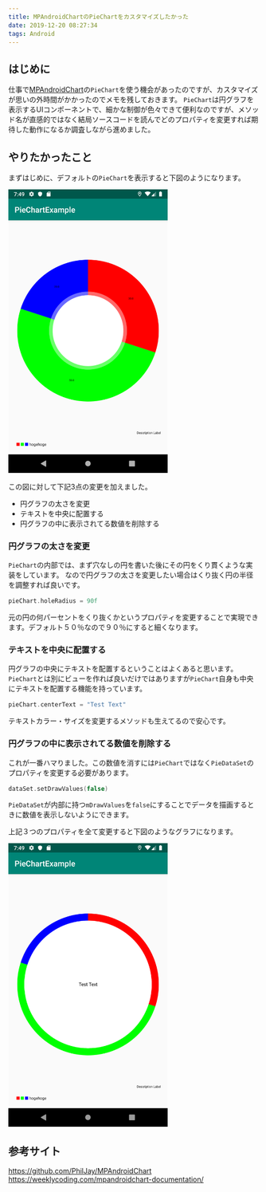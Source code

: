 ```yaml
---
title: MPAndroidChartのPieChartをカスタマイズしたかった
date: 2019-12-20 08:27:34
tags: Android
---
```


## はじめに
仕事で[MPAndroidChart](https://github.com/PhilJay/MPAndroidChart)の`PieChart`を使う機会があったのですが、カスタマイズが思いの外時間がかかったのでメモを残しておきます。
`PieChart`は円グラフを表示するUIコンポーネントで、細かな制御が色々できて便利なのですが、メソッド名が直感的ではなく結局ソースコードを読んでどのプロパティを変更すれば期待した動作になるか調査しながら進めました。

## やりたかったこと
まずはじめに、デフォルトの`PieChart`を表示すると下図のようになります。

<img src="./mpandroidchart-useage/device-2019-12-20-074904.png" width="320px">

この図に対して下記3点の変更を加えました。
- 円グラフの太さを変更
- テキストを中央に配置する
- 円グラフの中に表示されてる数値を削除する

### 円グラフの太さを変更
`PieChart`の内部では、まず穴なしの円を書いた後にその円をくり貫くような実装をしています。
なので円グラフの太さを変更したい場合はくり抜く円の半径を調整すれば良いです。

```kotlin
pieChart.holeRadius = 90f
```

元の円の何パーセントをくり抜くかというプロパティを変更することで実現できます。デフォルト５０％なので９０％にすると細くなります。

### テキストを中央に配置する
円グラフの中央にテキストを配置するということはよくあると思います。
`PieChart`とは別にビューを作れば良いだけではありますが`PieChart`自身も中央にテキストを配置する機能を持っています。

```kotlin
pieChart.centerText = "Test Text"
```

テキストカラー・サイズを変更するメソッドも生えてるので安心です。

### 円グラフの中に表示されてる数値を削除する
これが一番ハマりました。この数値を消すには`PieChart`ではなく`PieDataSet`のプロパティを変更する必要があります。

```kotlin
dataSet.setDrawValues(false)
```

`PieDataSet`が内部に持つ`mDrawValues`を`false`にすることでデータを描画するときに数値を表示しないようにできます。

上記３つのプロパティを全て変更すると下図のようなグラフになります。

<img src="./mpandroidchart-useage/device-2019-12-20-074945.png" width="320px">

## 参考サイト
https://github.com/PhilJay/MPAndroidChart
https://weeklycoding.com/mpandroidchart-documentation/
